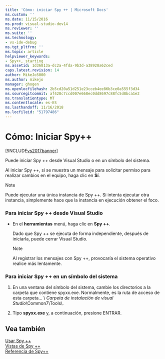 ```yaml
---
title: 'Cómo: iniciar Spy ++ | Microsoft Docs'
ms.custom: ''
ms.date: 11/15/2016
ms.prod: visual-studio-dev14
ms.reviewer: ''
ms.suite: ''
ms.technology:
- vs-ide-debug
ms.tgt_pltfrm: ''
ms.topic: article
helpviewer_keywords:
- Spy++, starting
ms.assetid: 1d36813a-dc2a-4fda-9b3d-a38928a62ced
caps.latest.revision: 14
author: MikeJo5000
ms.author: mikejo
manager: ghogen
ms.openlocfilehash: 2b5cd20a51d251e23cceb4ee86b3ce0a555f3d34
ms.sourcegitcommit: af428c7ccd007e668ec0dd8697c88fc5d8bca1e2
ms.translationtype: MT
ms.contentlocale: es-ES
ms.lasthandoff: 11/16/2018
ms.locfileid: "51797486"
---
```

# <a name="how-to-start-spy"></a>Cómo: Iniciar Spy++
[!INCLUDE[vs2017banner](../includes/vs2017banner.md)]

Puede iniciar Spy ++ desde Visual Studio o en un símbolo del sistema.  
  
 Al iniciar Spy ++, si se muestra un mensaje para solicitar permiso para realizar cambios en el equipo, haga clic en **Sí**.  
  
> [!NOTE]
>  Puede ejecutar una única instancia de Spy ++. Si intenta ejecutar otra instancia, simplemente hace que la instancia en ejecución obtener el foco.  
  
### <a name="to-start-spy-from-visual-studio"></a>Para iniciar Spy ++ desde Visual Studio  
  
-   En el **herramientas** menú, haga clic en **Spy ++**.  
  
     Dado que Spy ++ se ejecuta de forma independiente, después de iniciarla, puede cerrar Visual Studio.  
  
    > [!NOTE]
    >  Al registrar los mensajes con Spy ++, provocaría el sistema operativo realice más lentamente.  
  
### <a name="to-start-spy-at-a-command-prompt"></a>Para iniciar Spy ++ en un símbolo del sistema  
  
1.  En una ventana del símbolo del sistema, cambie los directorios a la carpeta que contiene spyxx.exe. Normalmente, es la ruta de acceso de esta carpeta... \\ *Carpeta de instalación de visual Studio*\Common7\Tools\\.  
  
2.  Tipo **spyxx.exe** y, a continuación, presione ENTRAR.  
  
## <a name="see-also"></a>Vea también  
 [Usar Spy ++](../debugger/using-spy-increment.md)   
 [Vistas de Spy ++](../debugger/spy-increment-views.md)   
 [Referencia de Spy++](../debugger/spy-increment-reference.md)



